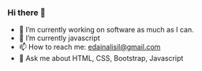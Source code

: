 ### Hi there 👋
- 🔭 I’m currently working on software as much as I can.
- 🌱 I’m currently javascript
- 📫 How to reach me: edainalisil@gmail.com
- 💬 Ask me about HTML, CSS, Bootstrap, Javascript




<!--
**Eda-Inal/Eda-Inal** is a ✨ _special_ ✨ repository because its `README.md` (this file) appears on your GitHub profile.

Here are some ideas to get you started:

- 🔭 I’m currently working on software as much as I can.
- 🌱 I’m currently learning css/bootstrap/javascript
- 📫 How to reach me: edainalisil@gmail.com

-->
